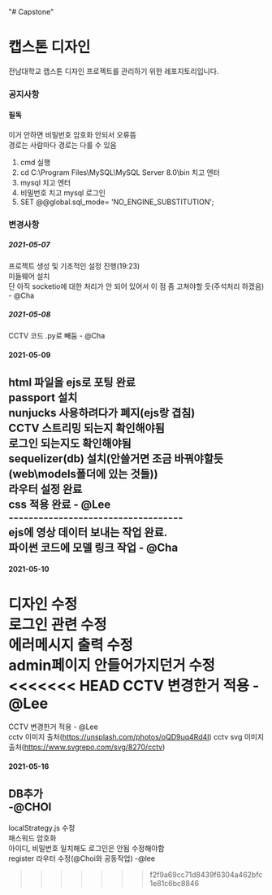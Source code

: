 "# Capstone" 

# 캡스톤 디자인
전남대학교 캡스톤 디자인 프로젝트를 관리하기 위한 레포지토리입니다.<br/>

### 공지사항
#### 필독
이거 안하면 비밀번호 암호화 안되서 오류뜸</br> 
경로는 사람마다 경로는 다를 수 있음</br>
1. cmd 실행
2. cd C:\Program Files\MySQL\MySQL Server 8.0\bin 치고 엔터
3. mysql 치고 엔터
4. 비밀번호 치고 mysql 로그인
5. SET @@global.sql_mode= 'NO_ENGINE_SUBSTITUTION';

### 변경사항
##### 2021-05-07
프로젝트 생성 및 기초적인 설정 진행(19:23) <br/>
미들웨어 설치 <br/>
단 아직 socketio에 대한 처리가 안 되어 있어서 이 점 좀 고쳐야할 듯(주석처리 하겠음) - @Cha<br/>

##### 2021-05-08
CCTV 코드 .py로 빼둠 - @Cha<br/>

#### 2021-05-09

html 파일을 ejs로 포팅 완료<br/>
passport 설치 <br/>
nunjucks 사용하려다가 폐지(ejs랑 겹침)<br/>
CCTV 스트리밍 되는지 확인해야됨<br/>
로그인 되는지도 확인해야됨<br/>
sequelizer(db) 설치(안쓸거면 조금 바꿔야할듯(web\models폴더에 있는 것들))<br/>
라우터 설정 완료<br/>
css 적용 완료 - @Lee<br/>
----------------------------------- <br/>
ejs에 영상 데이터 보내는 작업 완료. <br/>
파이썬 코드에 모델 링크 작업 - @Cha<br/>
-----------------------------------

#### 2021-05-10
디자인 수정<br/>
로그인 관련 수정</br>
에러메시지 출력 수정</br>
admin페이지 안들어가지던거 수정</br>
<<<<<<< HEAD
CCTV 변경한거 적용 - @Lee<br/>
=======
CCTV 변경한거 적용 - @Lee<br/>
cctv 이미지 출처(https://unsplash.com/photos/oQD9uq4Rd4I)
cctv svg 이미지 출처(https://www.svgrepo.com/svg/8270/cctv)


#### 2021-05-16
DB추가<br>
-@CHOI
-----------------------------------------------
localStrategy.js 수정</br>
패스워드 암호화</br>
아이디, 비밀번호 일치해도 로그인은 안됨 수정해야함</br>
register 라우터 수정(@Choi와 공동작업) -@lee</br>
>>>>>>> f2f9a69cc71d8439f6304a462bfc1e81c6bc8846
